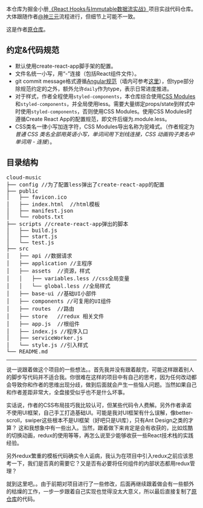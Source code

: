 本仓库为掘金小册[《React Hooks与Immutable数据流实战》](https://juejin.im/book/5da96626e51d4524ba0fd237)项目实战代码仓库。大体跟随作者[@神三元](https://github.com/sanyuan0704)流程进行，但细节上可能不一致。

这是作者[原仓库](https://github.com/sanyuan0704/react-cloud-music)。

## 约定&代码规范
* 默认使用create-react-app脚手架的配置。    
* 文件名统一小写，用“-”连接（包括React组件文件）。
* git commit message格式遵循[Angular规范](https://docs.google.com/document/d/1QrDFcIiPjSLDn3EL15IJygNPiHORgU1_OOAqWjiDU5Y/edit#heading=h.greljkmo14y0)（墙内可参考[这里](https://www.jianshu.com/p/201bd81e7dc9)），但type部分除规范约定的之外，额外允许`daily`作为type，表示日常进度推进。
* 对于样式，作者全程使用`styled-components`，本仓库综合使用[CSS Modules](https://create-react-app.dev/docs/adding-a-css-modules-stylesheet/)和`styled-components`，并全局使用less。需要大量绑定props/state到样式中时使用`styled-components`，否则使用CSS Modules。使用CSS Modules时遵循Create React App的配置规范，即文件后缀为.module.less。
* CSS类名一律小写加连字符，CSS Modules导出名称为驼峰式。（作者规定为*普通 CSS 类名全部用英语小写，单词间用下划线连接，CSS 动画钩子类名中单词用 - 连接*）。


## 目录结构

<pre>
cloud-music
├── config //为了配置less弹出了create-react-app的配置
├── public
│   ├── favicon.ico
│   ├── index.html  //html模板
│   ├── manifest.json
│   └── robots.txt
├── scripts //create-react-app弹出的脚本
│   ├── build.js
│   ├── start.js
│   └── test.js
├── src
│   ├── api //数据请求
│   ├── application //主程序
│   ├── assets  //资源，样式
│   │   ├── variables.less //css全局变量
│   │   └── global.less //全局样式
│   ├── base-ui //基础UI小部件
│   ├── components //可复用的UI组件
│   ├── routes  //路由
│   ├── store   //redux 相关文件
│   ├── app.js  //根组件
│   ├── index.js //程序入口
│   ├── serviceWorker.js
│   └── style.js //引入样式
└── README.md
</pre>

---

说一说跟着做这个项目的一些想法。。首先我并没有跟着敲完，可能这样跟着别人的脚步写代码并不适合我。你很难在这样的项目中有自己的思考，因为任何改动都会导致你和作者的思维出现分歧，做到后面就会产生一些恼人问题。当然如果自己和作者差距非常大，全盘接受似乎也不是什么坏事。

实话说，作者的CSS布局技巧我比较认可，但某些代码令人费解。另外作者承诺不使用UI框架，自己手工打造基础UI。可能是我对UI框架有什么误解，像better-scroll，swiper这些根本不是UI框架（好吧只是UI库），只有Ant Design之类的才算？
这和我想象中有一些出入。当然，跟着做下来肯定是会有收获的，比如炫酷的切换动画，redux的使用等等，再怎么说至少能够收获一些React技术栈的实践经验。

另外redux繁重的模板代码确实令人诟病，我认为在项目中引入redux之前应该思考一下，我们是否真的需要它？又是否有必要将任何组件的内部状态都用redux管理？

就到这里吧。。由于前期对项目进行了一些修改，后面再继续跟着做会有一些额外的枯燥的工作，一步一步跟着自己实现也觉得没太大意义，所以最后直接复制了[原仓库](https://github.com/sanyuan0704/react-cloud-music)的代码。
